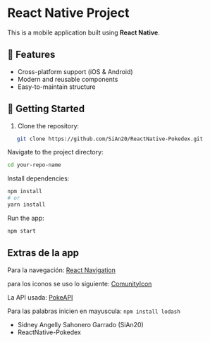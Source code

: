 # React Native Project

This is a mobile application built using **React Native**.

## 📱 Features

- Cross-platform support (iOS & Android)
- Modern and reusable components
- Easy-to-maintain structure

## 🚀 Getting Started

1. Clone the repository:

```bash
   git clone https://github.com/SiAn20/ReactNative-Pokedex.git
```

Navigate to the project directory:

```bash
cd your-repo-name
```

Install dependencies:

```bash
npm install
# or
yarn install
```

Run the app:

```bash
npm start
```

## Extras de la app

Para la navegación: [React Navigation](https://reactnavigation.org/docs/getting-started)

para los iconos se uso lo siguiente: [ComunityIcon](https://materialdesignicons.com/)

La API usada: [PokeAPI](https://pokeapi.co/)

Para las palabras inicien en mayuscula: `npm install lodash`

- Sidney Angelly Sahonero Garrado (SiAn20)
- ReactNative-Pokedex
